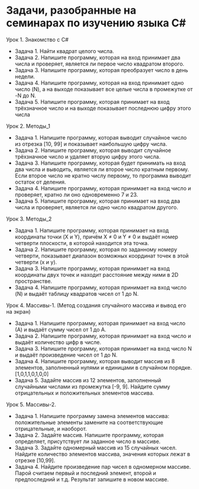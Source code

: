 # Задачи, разобранные на семинарах по изучению языка С#

Урок 1. Знакомство с С#
* Задача 1. Найти квадрат целого числа. 
* Задача 2. Напишите программу, которая на вход принимает два числа и проверяет, является ли первое число квадратом второго.
* Задача 3. Напишите программу, которая преобразует число в день недели. 
* Задача 4. Напишите программу, которая на вход принимает одно число (N), а на выходе показывает все целые числа в промежутке от -N до N.
* Задача 5. Напишите программу, которая принимает на вход трёхзначное число и на выходе показывает последнюю цифру этого числа

Урок 2. Методы_1
* Задача 1. Напишите программу, которая выводит случайное число из отрезка [10, 99] и показывает наибольшую цифру числа.   
* Задача 2. Напишите программу, которая выводит случайное трёхзначное число и удаляет вторую цифру этого числа.
* Задача 3. Напишите программу, которая будет принимать на вход два числа и выводить, является ли второе число кратным первому. Если второе число не кратно числу первому, то программа выводит остаток от деления.
* Задача 4. Напишите программу, которая принимает на вход число и проверяет, кратно ли оно одновременно 7 и 23. 
* Задача 5. Напишите программу, которая принимает на вход два числа и проверяет, является ли одно число квадратом другого.

Урок 3. Методы_2
* Задача 1. Напишите программу, которая принимает на вход координаты точки (X и Y), причём X ≠ 0 и Y ≠ 0 и выдаёт номер четверти плоскости, в которой находится эта точка.
* Задача 2. Напишите программу, которая по заданному номеру четверти, показывает диапазон возможных координат точек в этой четверти (x и y).
* Задача 3. Напишите программу, которая принимает на вход координаты двух точек и находит расстояние между ними в 2D пространстве.
* Задача 4. Напишите программу, которая принимает на вход число (N) и выдаёт таблицу квадратов чисел от 1 до N.

Урок 4. Массивы-1. (Метод создания случайного массива и вывод его на экран)
* Задача 1. Напишите программу, которая принимает на вход число (А) и выдаёт сумму чисел от 1 до А.
* Задача 2. Напишите программу, которая принимает на вход число и выдаёт количество цифр в числе.
* Задача 3. Напишите программу, которая принимает на вход число N и выдаёт произведение чисел от 1 до N.
* Задача 4. Напишите программу, которая выводит массив из 8 элементов, заполненный нулями и единицами в случайном порядке. [1,0,1,1,0,1,0,0]
* Задача 5. Задайте массив из 12 элементов, заполненный случайными числами из промежутка [-9, 9]. Найдите сумму отрицательных и положительных элементов массива.

Урок 5. Массивы-2.
* Задача 1. Напишите программу замена элементов массива: положительные элементы замените на соответствующие отрицательные, и наоборот.
* Задача 2. Задайте массив. Напишите программу, которая определяет, присутствует ли заданное число в массиве.
* Задача 3. Задайте одномерный массив из 15 случайных чисел. Найдите количество элементов массива, значения которых лежат в отрезке [10,99].
* Задача 4. Найдите произведение пар чисел в одномерном массиве. Парой считаем первый и последний элемент, второй и предпоследний и т.д. Результат запишите в новом массиве.
